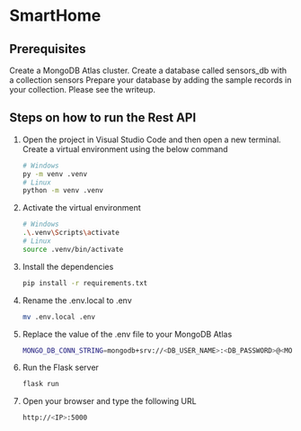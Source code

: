 # SmartHome
## Prerequisites
Create a MongoDB Atlas cluster.
Create a database called sensors_db with a collection sensors
Prepare your database by adding the sample records in your collection. Please see the writeup.

## Steps on how to run the Rest API
1. Open the project in Visual Studio Code and then open a new terminal. Create a virtual environment using the below command

    ```sh
    # Windows
    py -m venv .venv
    # Linux
    python -m venv .venv
    ```

2. Activate the virtual environment

    ```sh
    # Windows
    .\.venv\Scripts\activate
    # Linux
    source .venv/bin/activate
    ```

3. Install the dependencies

    ```sh
    pip install -r requirements.txt
    ```
4. Rename the .env.local to .env

    ```sh
    mv .env.local .env
    ```

5. Replace the value of the .env file to your MongoDB Atlas

    ```sh
    MONGO_DB_CONN_STRING=mongodb+srv://<DB_USER_NAME>:<DB_PASSWORD>@<MONGO_DB_ATLAS_ENDPOINT>/sensor_db
    ```

6. Run the Flask server

    ```sh
    flask run
    ```

7. Open your browser and type the following URL

    ```sh
    http://<IP>:5000
    ```
